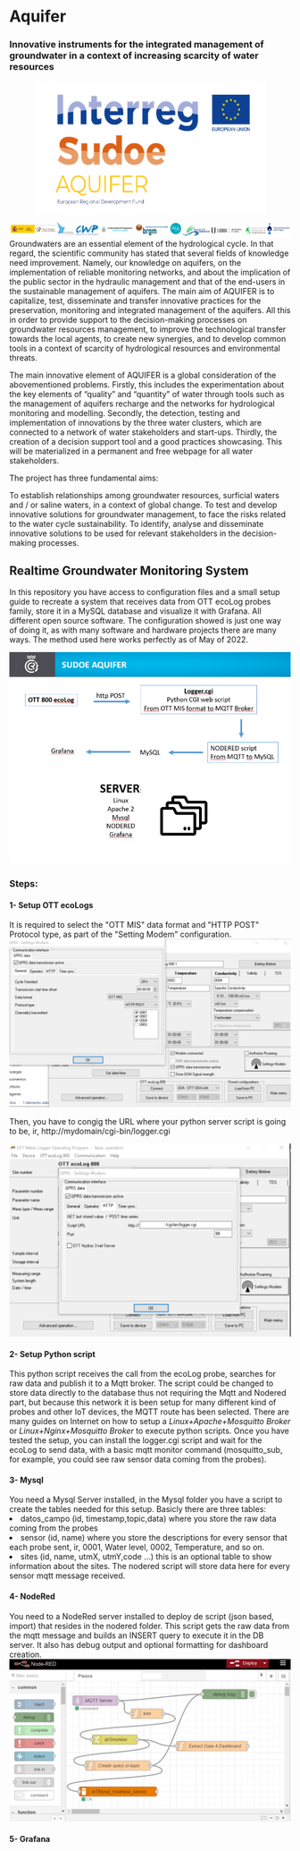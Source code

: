 <h1>Aquifer</h1><p align="center">
<h3>Innovative instruments for the integrated management of groundwater in a context of increasing scarcity of water resources</h3></p>
<p align="center"><img align="center" src="https://github.com/C-R-C-C/Sudoe_AQUIFER/blob/7943a2ce40d12c08c771c9c4349af5c0bcc747a9/images/LOGO_sudoe.png"></p>
<img src="https://github.com/C-R-C-C/Sudoe_AQUIFER/blob/7943a2ce40d12c08c771c9c4349af5c0bcc747a9/images/footer.png">
Groundwaters are an essential element of the hydrological cycle. In that regard, the scientific community has stated that several fields of knowledge need improvement. Namely, our knowledge on aquifers, on the implementation of reliable monitoring networks, and about the implication of the public sector in the hydraulic management and that of the end-users in the sustainable management of aquifers. The main aim of AQUIFER is to capitalize, test, disseminate and transfer innovative practices for the preservation, monitoring and integrated management of the aquifers. All this in order to provide support to the decision-making processes on groundwater resources management, to improve the technological transfer towards the local agents, to create new synergies, and to develop common tools in a context of scarcity of hydrological resources and environmental threats.

The main innovative element of AQUIFER is a global consideration of the abovementioned problems. Firstly, this includes the experimentation about the key elements of “quality” and “quantity” of water through tools such as the management of aquifers recharge and the networks for hydrological monitoring and modelling. Secondly, the detection, testing and implementation of innovations by the three water clusters, which are connected to a network of water stakeholders and start-ups. Thirdly, the creation of a decision support tool and a good practices showcasing. This will be materialized in a permanent and free webpage for all water stakeholders.

The project has three fundamental aims:

To establish relationships among groundwater resources, surficial waters and / or saline waters, in a context of global change.
To test and develop innovative solutions for groundwater management, to face the risks related to the water cycle sustainability.
To identify, analyse and disseminate innovative solutions to be used for relevant stakeholders in the decision-making processes.
 
 <h2>Realtime Groundwater Monitoring System</h2>
 
 In this repository you have access to configuration files and a small setup guide to recreate a system that receives data from OTT ecoLog probes family, store it in a MySQL database and visualize it with Grafana. All different open source software. The configuration showed is just one way
 of doing it, as with many software and hardware projects there are many ways. The method used here works perfectly as of May of 2022.
 
 <img src="https://github.com/C-R-C-C/Sudoe_AQUIFER/blob/c07b741be2d2685c0466f9e38c8451c479a72d8e/Esquema.png">
 
 <h3>Steps:</h3>
 
 <h4> 1- Setup OTT ecoLogs </h4>
 It is required to select the "OTT MIS" data format and "HTTP POST" Protocol type, as part of the "Setting Modem" configuration.
 <img src="https://github.com/C-R-C-C/Sudoe_AQUIFER/blob/e89bc1921ed5e133799dc9058e8e250d74ff626b/images/OTT_CONFIG_CRCC2.png">
 <p>Then, you have to congig the URL where your python server script is going to be, ir, http://mydomain/cgi-bin/logger.cgi</p>
 <img src="https://github.com/C-R-C-C/Sudoe_AQUIFER/blob/e89bc1921ed5e133799dc9058e8e250d74ff626b/images/OTT_CONFIG_CRCC.png">
 
 <h4> 2- Setup Python script </h4>
 This python script receives the call from the ecoLog probe,  searches for  raw data and publish it to a Mqtt broker. The script could be changed to store  data directly to the database thus not requiring the Mqtt and Nodered part, but because this network it is been setup for many different kind of probes and other IoT devices, the MQTT route has been selected.
 There are many guides on Internet on how to setup a <i>Linux+Apache+Mosquitto Broker</i> or <i>Linux+Nginx+Mosquitto Broker</i> to execute python scripts. Once you have tested the setup, you can install the logger.cgi script and wait for the ecoLog to send data, with a basic mqtt monitor command (mosquitto_sub, for example, you could see raw sensor data coming from the probes).
 
 <h4> 3- Mysql </h4>
  You need a Mysql Server installed, in the Mysql folder you have a script to create the tables needed for this setup. Basicly there are three tables:
  <li> datos_campo (id, timestamp,topic,data) where you store the raw data coming from the probes </li>
  <li> sensor (id, name) where you store the descriptions for every sensor that each probe sent, ir, 0001, Water level, 0002, Temperature, and so on.</li>
  <li> sites (id, name, utmX, utmY,code ...) this is an optional table to show information about the sites.
  The nodered script will store data here for every sensor mqtt message received.
 
 <h4> 4- NodeRed </h4>
 You need to a NodeRed server installed to deploy de script (json based, import) that resides in the nodered folder.
 This script gets the raw data from the mqtt message and builds an INSERT query to execute it in the DB server. It also has debug output and optional formatting for dashboard creation.
 <img src="https://github.com/C-R-C-C/Sudoe_AQUIFER/blob/9d2b1eca88820da170d62e30e1c4c699b8dee29d/images/NodeRED_flow.png">
 
 <h4> 5- Grafana </h4>
 
 
 
 
 
 
 
 
 
 
 
 
 
